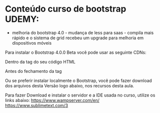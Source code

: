 # Conteúdo curso de bootstrap UDEMY:
 - melhoria do bootstrap 4.0 - mudança de less para saas - compila mais rápido e o sistema de grid recebeu um upgrade para melhoria em dispositivos móveis

Para instalar o Bootstrap 4.0.0 Beta você pode usar as seguinte CDNs:

Dentro da tag <head> do seu código HTML 
<link href="https://maxcdn.bootstrapcdn.com/bootstrap/4.0.0-beta/css/bootstrap.min.css" rel="stylesheet" integrity="sha384-/Y6pD6FV/Vv2HJnA6t+vslU6fwYXjCFtcEpHbNJ0lyAFsXTsjBbfaDjzALeQsN6M" crossorigin="anonymous">

Antes do fechamento da tag </body>
<script src="https://code.jquery.com/jquery-3.2.1.slim.min.js" integrity="sha384-KJ3o2DKtIkvYIK3UENzmM7KCkRr/rE9/Qpg6aAZGJwFDMVNA/GpGFF93hXpG5KkN" crossorigin="anonymous"></script>
<script src="https://cdnjs.cloudflare.com/ajax/libs/popper.js/1.12.3/umd/popper.min.js" integrity="sha384-vFJXuSJphROIrBnz7yo7oB41mKfc8JzQZiCq4NCceLEaO4IHwicKwpJf9c9IpFgh" crossorigin="anonymous"></script>
<script src="https://maxcdn.bootstrapcdn.com/bootstrap/4.0.0-beta/js/bootstrap.min.js" integrity="sha384-h0AbiXch4ZDo7tp9hKZ4TsHbi047NrKGLO3SEJAg45jXxnGIfYzk4Si90RDIqNm1" crossorigin="anonymous"></script>

Ou se preferir instalar localmente o Bootstrap, você pode fazer download dos arquivos desta Versão logo abaixo, nos recursos desta aula.

Para fazer Download e instalar o servidor e a IDE usada no curso, utilize os links abaixo:
https://www.wampserver.com/en/
https://www.sublimetext.com/3

